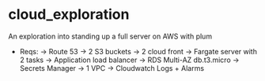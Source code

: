 # cloud_exploration
An exploration into standing up a full server on AWS with plum

- Reqs:
  -> Route 53
  -> 2 S3 buckets
  -> 2 cloud front
  -> Fargate server with 2 tasks
  -> Application load balancer
  -> RDS Multi-AZ db.t3.micro
  -> Secrets Manager
  -> 1 VPC
  -> Cloudwatch Logs + Alarms
